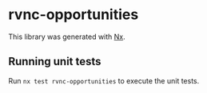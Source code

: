 # rvnc-opportunities

This library was generated with [Nx](https://nx.dev).

## Running unit tests

Run `nx test rvnc-opportunities` to execute the unit tests.

